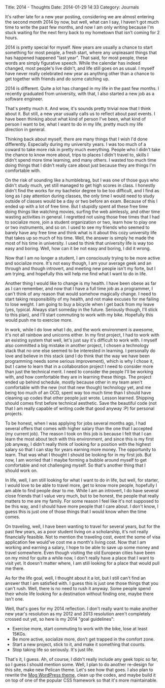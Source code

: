Title: 2014 - Thoughts
Date: 2014-01-29 14:33
Category: Journals

It's rather late for a new year posting, considering we are almost entering the second month 2014 by now, but well, what can I say, I haven't got much time to write the past few months, and now I am only writing because I'm stuck waiting for the next ferry back to my hometown that isn't coming for 2 hours.

2014 is pretty special for myself. New years are usually a chance to start something for most people, a fresh start, where any unpleasant things that has happened happened "last year". That said, for most people, these words are simply figurative speech. While the calendar has indeed changed, most people's live didn't, and life still goes on as usual. I myself have never really celebrated new year as anything other than a chance to get together with friends and do some catching up.

2014 is different. Quite a lot has changed in my life in the past few months. I recently graduated from university, with that, I also started a new job as a software engineer.

That's pretty much it. And wow, it's sounds pretty trivial now that I think about it. But still, a new year usually calls us to reflect about past events. I have been thinking about what kind of person I've been, what kind of person I want to be, what I want to do in my life, pretty much my life direction in general.

Thinking back about myself, there are many things that I wish I'd done differently. Especially during my university years. I was too much of a coward to take more risk in pretty much everything. People who I didn't take the chance to know more about, trips to places I didn't travel to, skills I didn't spend more time learning, and many others. I wasted too much time doing things that I didn't really care about just because they are things I'm comfortable with.

On the risk of sounding like a humblebrag, but I was one of those guys who didn't study much, yet still managed to get high scores in class. I honestly didn't find the works for my bachelor degree to be too difficult, and I find as long as I pay attention during classes, the only time I would need to study outside of classes would be a day or two before an exam. Because of this I ended up with a lot of free time. But I stupidly spent all these free time doing things like watching movies, surfing the web aimlessly, and other time wasting activities in general. I regretted not using those free times that I had to socialize more, join a student organization or two, learn how to play one or two instruments, and so on. I used to see my friends who seemed to barely have any free time and think what is it about this cozy university life that takes up so much of his time. Well, the answer is simply he made the most of his time in university. I used to think that university life is way too easy and boring. Well, how can it be not easy and boring, I did it wrong.

Now that I am no longer a student, I am consciously trying to be more active and socialize more. It's not easy though, I am your average geek and an through and though introvert, and meeting new people isn't my forte, but I am trying, and hopefully this will help me find what I want to do in life.

Another thing I would like to change is my health. I have been obese as far as I can remember, and now that I have a full time job as a programmer, I can't think of any reason that would somehow magically change. I need to start taking responsibility of my health, and not make excuses for me failing to lose weight. I am going to buy a bicycle when I get back from my leave (yes, typical. Always start someday in the future. Seriously though, I'll stick to this plan), and I'll start commuting to work with my bike. Hopefully this would push me to exercise more.

In work, while I do love what I do, and the work environment is awesome, it's not all rainbow and unicorns either. In my first project, I had to work with an existing system that well, let's just say it's difficult to work with. I myself also committed a big mistake in another project, I chosen a technology stack that no one else seemed to be interested in learning. I personally do love and believe in this stack (and I do think that the way we have been programming needs some serious improvement), which is why I chose it, but I came to learn that in a collaboration project I need to consider more than just the technical merit. I need to consider the people I'll be working with, and how comfortable they are in learning these things. The project ended up behind schedule, mostly because other in my team aren't comfortable with the new (not that new though) technology yet, and me being too much of an OCD, spent way too much time than I should have cleaning up codes that other people just wrote. Lesson learned. Shipping should comes first before technical aesthetic. Save the beautiful code (not that I am really capable of writing code that good anyway :P) for personal projects.

To be honest, when I was applying for jobs several months ago, I had several offers that comes with higher salary than the one that I accepted (my current job). The reason I took on this job is because I felt that I can learn the most about tech with this environment, and since this is my first job anyway, I didn't really think of looking for a position with the highest salary so that I can stay for years earning more money. The opportunity to learn. That was what I thought I should be looking for in my first job. But now, I am worried that I maybe forming a bubble around myself to get comfortable and not challenging myself. So that's another thing that I should work on.

In life, well, I am still looking for what I want to do in life, but well, for starter, I would love to be able to travel more, get to know more people, hopefully I am able to find people dear to me. While I am an introvert, I do have several close friends that I value very much, but to be honest, the people that really matters to me are my family. For some reason I feel like it's not supposed to be this way, and I should have more people that I care about. I don't know, I guess this is just one of those things that I would know when the time comes.

On traveling, well, I have been wanting to travel for several years, but for the past few years, as a poor student living on a scholarship, it's not really financially feasible. Not to mention the traveling cost, event the some of visa application fee would've cost me a month's living cost. Now that I am working and earning a salary, I hope to be able to save up some money and travel somewhere. Even though visiting the old European cities have been on my mind for quite a while now, I don't really have a place that I want to visit yet. It doesn't matter where, I am still looking for a place that would pull me there.

As for the life goal, well, I thought about it a lot, but I still can't find an answer that I am satisfied with. I guess this is just one those things that you can't rush. Well, there is no need to rush it anyway. Some people spend their whole life looking for a destination without finding one, maybe there isn't one.

Well, that's goes for my 2014 reflection. I don't really want to make another new year's resolution as my 2012 and 2013 resolution aren't completely crossed out yet, so here is my 2014 "goal guidelines":

* Exercise more, start commuting to work with the bike, lose at least 15KGs.
* Be more active, socialize more, don't get trapped in the comfort zone.
* Start a new project, stick to it, and make it something that counts.
* Stop taking life so seriously. It's just life.

That's it, I guess. Ah, of course, I didn't really include any geek topic so far, so I guess I should mention some. Well, I plan to do another re-design for this site, make new Pelican theme. Let's see how that goes. I also plan to rewrite the [Mog WordPress theme](https://github.com/hdra/WP_Mog), clean up the codes, and maybe build it on top of one of the popular CSS framework so that it's more maintainable.
